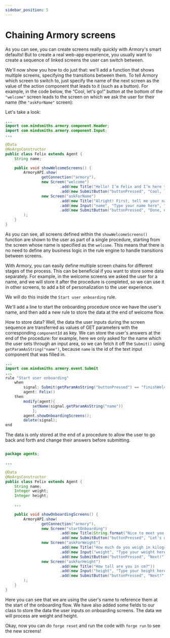 ```yaml
---
sidebar_position: 5
---
```


# Chaining Armory screens

As you can see, you can create screens really quickly with Armory's smart defaults! 
But to create a real web-app experience, you usually want to create a sequence of linked screens the user can switch between.

We'll now show you how to do just that: we'll add a function that shows multiple screens, specifying the transitions between them. 
To tell Armory which screen to switch to, just specify the name of the next screen as the value of the action component that leads to it (such as a button). 
For example, in the code below, the “Cool, let's go!” button at the bottom of the `"welcome"` screen leads to the screen on which we ask the user for their name (the `"askForName"` screen):

Let's take a look:

```java title="java/agents/Felix.java"
...
import com.mindsmiths.armory.component.Header;
import com.mindsmiths.armory.component.Input;
...

@Data
@NoArgsConstructor
public class Felix extends Agent {
    String name;

    public void showWelcomeScreens() {
        ArmoryAPI.show(
                getConnection("armory"),
                new Screen("welcome")
                        .add(new Title("Hello! I’m Felix and I’m here to help you get as hot as hell! Ready?"))
                        .add(new SubmitButton("buttonPressed", "Cool, let's go!", "askForName")),
                new Screen("askForName")
                        .add(new Title("Alright! First, tell me your name?"))
                        .add(new Input("name", "Type your name here", "text"))
                        .add(new SubmitButton("buttonPressed", "Done, next!", "finishWelcome"))
        );
    }
}
```

As you can see, all screens defined within the `showWelcomeScreens()` function are shown to the user as part of a single procedure, starting from the screen whose name is specified as the `welcome`. 
This means that there is no need to define any business logic in the rule engine to handle transitions between screens.

With Armory, you can easily define multiple screen chains for different stages of the process. This can be beneficial if you want to store some data separately.
For example, in the welcome screens we asked the user for a name, and we will store it after the procedure is completed, so we can use it in other screens, to add a bit of personalization to the user experience.

We will do this inside the `Start user onboarding` rule. 

We'll add a line to start the onboarding procedure once we have the user's name, and then add a new rule to store the data at the end of welcome flow.

How to store data? Well, the data the user inputs during the screen sequence are transferred as values of GET parameters with the corresponding `componentId` as key.
We can store the user's answers at the end of the procedure: for example, here we only asked for the name which the user sets through an input area, 
so we can fetch it off the `Submit()` using `getParamAsString("name")`, because `name` is the id of the text input component that was filled in. 

```java titile="rules/felix/Felix.drl"
...
import com.mindsmiths.armory.event.Submit
...
rule "Start user onboarding"
    when
        signal: Submit(getParamAsString("buttonPressed") == "finishWelcome") from entry-point "signals"
        agent: Felix()
    then
        modify(agent){
            setName(signal.getParamAsString("name"))
            };
        agent.showOnboardingScreens();
        delete(signal);
end
```

The data is only stored at the end of a procedure to allow the user to go back and forth and change their answers before submitting. 

```java title="java/agents/Felix.java"

package agents;

...

@Data
@NoArgsConstructor
public class Felix extends Agent {
    String name;
    Integer weight;
    Integer height;

    ...
    
    public void showOnboardingScreens() {
        ArmoryAPI.show(
                getConnection("armory"),
                new Screen("startOnboarding")
                        .add(new Title(String.format("Nice to meet you, %s! To make a workout plan just for you, I have a few question.\nReady? 💪", name)))
                        .add(new SubmitButton("buttonPressed", "Let's go!", "askForWeight")),
                new Screen("askForWeight")
                        .add(new Title("How much do you weigh in kilograms?"))
                        .add(new Input("weight", "Type your weight here", "number"))
                        .add(new SubmitButton("buttonPressed", "Next!", "askForHeight")),
                new Screen("askForHeight")
                        .add(new Title("How tall are you in cm?"))
                        .add(new Input("height", "Type your height here", "number"))
                        .add(new SubmitButton("buttonPressed", "Next!", "finishOnboarding"))
        );
    }
}
```

Here you can see that we are using the user's name to reference them at the start of the onboarding flow. 
We have also added some fields to our class to store the data the user inputs on onboarding screens. The data we will process are weight and height.

Okay, now you can do `forge reset` and run the code with `forge run` to see the new screens!